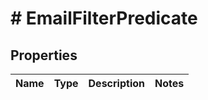 # # EmailFilterPredicate

## Properties

Name | Type | Description | Notes
------------ | ------------- | ------------- | -------------

